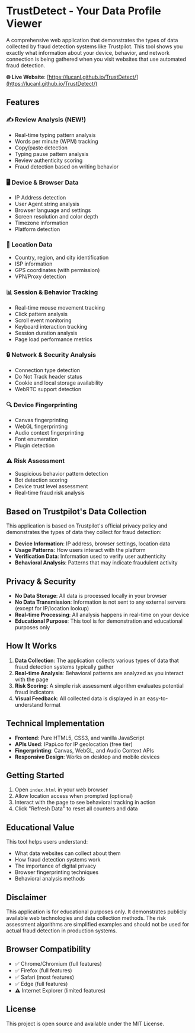 # TrustDetect - Your Data Profile Viewer

A comprehensive web application that demonstrates the types of data collected by fraud detection systems like Trustpilot. This tool shows you exactly what information about your device, behavior, and network connection is being gathered when you visit websites that use automated fraud detection.

**🌐 Live Website**: [https://lucanl.github.io/TrustDetect/](https://lucanl.github.io/TrustDetect/)  

## Features

### ✍️ Review Analysis (NEW!)

- Real-time typing pattern analysis
- Words per minute (WPM) tracking
- Copy/paste detection
- Typing pause pattern analysis
- Review authenticity scoring
- Fraud detection based on writing behavior

### 🖥️ Device & Browser Data

- IP Address detection
- User Agent string analysis
- Browser language and settings
- Screen resolution and color depth
- Timezone information
- Platform detection

### 📍 Location Data

- Country, region, and city identification
- ISP information
- GPS coordinates (with permission)
- VPN/Proxy detection

### 📊 Session & Behavior Tracking

- Real-time mouse movement tracking
- Click pattern analysis
- Scroll event monitoring
- Keyboard interaction tracking
- Session duration analysis
- Page load performance metrics

### 🔒 Network & Security Analysis

- Connection type detection
- Do Not Track header status
- Cookie and local storage availability
- WebRTC support detection

### 🔍 Device Fingerprinting

- Canvas fingerprinting
- WebGL fingerprinting
- Audio context fingerprinting
- Font enumeration
- Plugin detection

### ⚠️ Risk Assessment

- Suspicious behavior pattern detection
- Bot detection scoring
- Device trust level assessment
- Real-time fraud risk analysis

## Based on Trustpilot's Data Collection

This application is based on Trustpilot's official privacy policy and demonstrates the types of data they collect for fraud detection:

- **Device Information**: IP address, browser settings, location data
- **Usage Patterns**: How users interact with the platform
- **Verification Data**: Information used to verify user authenticity
- **Behavioral Analysis**: Patterns that may indicate fraudulent activity

## Privacy & Security

- **No Data Storage**: All data is processed locally in your browser
- **No Data Transmission**: Information is not sent to any external servers (except for IP/location lookup)
- **Real-time Processing**: All analysis happens in real-time on your device
- **Educational Purpose**: This tool is for demonstration and educational purposes only

## How It Works

1. **Data Collection**: The application collects various types of data that fraud detection systems typically gather
2. **Real-time Analysis**: Behavioral patterns are analyzed as you interact with the page
3. **Risk Scoring**: A simple risk assessment algorithm evaluates potential fraud indicators
4. **Visual Feedback**: All collected data is displayed in an easy-to-understand format

## Technical Implementation

- **Frontend**: Pure HTML5, CSS3, and vanilla JavaScript
- **APIs Used**: IPapi.co for IP geolocation (free tier)
- **Fingerprinting**: Canvas, WebGL, and Audio Context APIs
- **Responsive Design**: Works on desktop and mobile devices

## Getting Started

1. Open `index.html` in your web browser
2. Allow location access when prompted (optional)
3. Interact with the page to see behavioral tracking in action
4. Click "Refresh Data" to reset all counters and data

## Educational Value

This tool helps users understand:

- What data websites can collect about them
- How fraud detection systems work
- The importance of digital privacy
- Browser fingerprinting techniques
- Behavioral analysis methods

## Disclaimer

This application is for educational purposes only. It demonstrates publicly available web technologies and data collection methods. The risk assessment algorithms are simplified examples and should not be used for actual fraud detection in production systems.

## Browser Compatibility

- ✅ Chrome/Chromium (full features)
- ✅ Firefox (full features)
- ✅ Safari (most features)
- ✅ Edge (full features)
- ⚠️ Internet Explorer (limited features)

## License

This project is open source and available under the MIT License.
